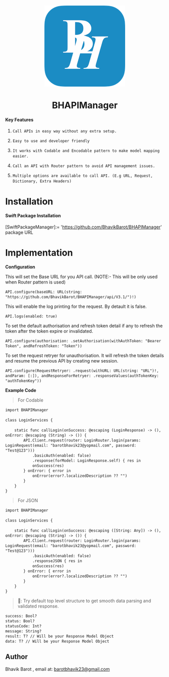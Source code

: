 <p align="center">
  <img src="https://github.com/BhavikBarot/BHTextFieldManager/blob/master/res/BHTextFieldManagerIcon.png" alt="Icon"/>
</p>
<H1 align="center">BHAPIManager</H1>

#### Key Features

1) `Call APIs in easy way without any extra setup.`

2) `Easy to use and developer friendly`

3) `It works with Codable and Encodable pattern to make model mapping easier.`

4) `Call an API with Router pattern to avoid API management issues.`

5) `Multiple options are available to call API. (E.g URL, Request, Dictionary, Extra Headers)`

Installation
==========================
#### Swift Package Installation

[SwiftPackageManager]:= 'https://github.com/BhavikBarot/BHAPIManager' package URL

Implementation
==========================

**Configuration**

This will set the Base URL for you API call. (NOTE:- This will be only used when Router pattern is used)
```
API.configure(baseURL: URL(string: "https://github.com/BhavikBarot/BHAPIManager/api/V3.1/")!)
```

This will enable the log printing for the request. By detault it is false.
```
API.logs(enabled: true)
```

To set the default authorisation and refresh token detail if any to refresh the token after the token expire or invalidated.
```
API.configure(authorisation: .setAuthorisation(withAuthToken: "Bearer Token", andRefreshToken: "Token"))
```

To set the request retryer for unauthorisation. It will refresh the token details and resume the previous API by creating new session.
```
API.configure(RequestRetryer: .request(withURL: URL(string: "URL")!, andParam: [:]), andResponseForRetryer: .responseValues(authTokenKey: "authTokenKey"))
```

**Example Code**
> For Codable
```
import BHAPIManager

class LoginServices {
    
    static func callLogin(onSuccess: @escaping (LoginResponse) -> (), onError: @escaping (String) -> ()) {
        API.Client.request(router: LoginRouter.login(params: LoginRequest(email: "barotbhavik23@yopmail.com", password: "Test@123")))
            .basicAuth(enabled: false)
            .response(forModel: LoginResponse.self) { res in
            onSuccess(res)
        } onError: { error in
            onError(error?.localizedDescription ?? "")
        }
    }
}
```
> For JSON

```
import BHAPIManager

class LoginServices {
    
    static func callLogin(onSuccess: @escaping ([String: Any]) -> (), onError: @escaping (String) -> ()) {
        API.Client.request(router: LoginRouter.login(params: LoginRequest(email: "barotbhavik23@yopmail.com", password: "Test@123")))
            .basicAuth(enabled: false)
            .responseJSON { res in
            onSuccess(res)
        } onError: { error in
            onError(error?.localizedDescription ?? "")
        }
    }
}
```

> 🚧: Try default top level structure to get smooth data parsing and validated response.
```
success: Bool?
status: Bool?
statusCode: Int?
message: String?
result: T? // Will be your Response Model Object
data: T? // Will be your Response Model Object
```

Author
---
Bhavik Barot , email at: barotbhavik23@gmail.com
